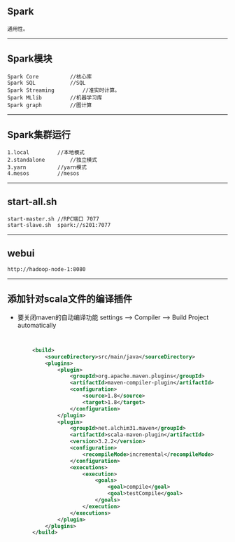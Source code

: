 ## Spark

	通用性。
-------------------
## Spark模块
	Spark Core			//核心库
	Spark SQL			//SQL
	Spark Streaming			//准实时计算。
	Spark MLlib			//机器学习库
	Spark graph			//图计算

--------------------
## Spark集群运行

	1.local			//本地模式
	2.standalone		//独立模式
	3.yarn			//yarn模式
	4.mesos			//mesos
--------------------
## start-all.sh

	start-master.sh	//RPC端口 7077
	start-slave.sh	spark://s201:7077
	
--------------------
## webui

	http://hadoop-node-1:8080

--------------------
## 添加针对scala文件的编译插件

* 要关闭maven的自动编译功能  settings --> Compiler --> Build Project automatically

``` xml


		<build>
			<sourceDirectory>src/main/java</sourceDirectory>
			<plugins>
				<plugin>
					<groupId>org.apache.maven.plugins</groupId>
					<artifactId>maven-compiler-plugin</artifactId>
					<configuration>
						<source>1.8</source>
						<target>1.8</target>
					</configuration>
				</plugin>
				<plugin>
					<groupId>net.alchim31.maven</groupId>
					<artifactId>scala-maven-plugin</artifactId>
					<version>3.2.2</version>
					<configuration>
						<recompileMode>incremental</recompileMode>
					</configuration>
					<executions>
						<execution>
							<goals>
								<goal>compile</goal>
								<goal>testCompile</goal>
							</goals>
						</execution>
					</executions>
				</plugin>
			</plugins>
		</build>
``` 
